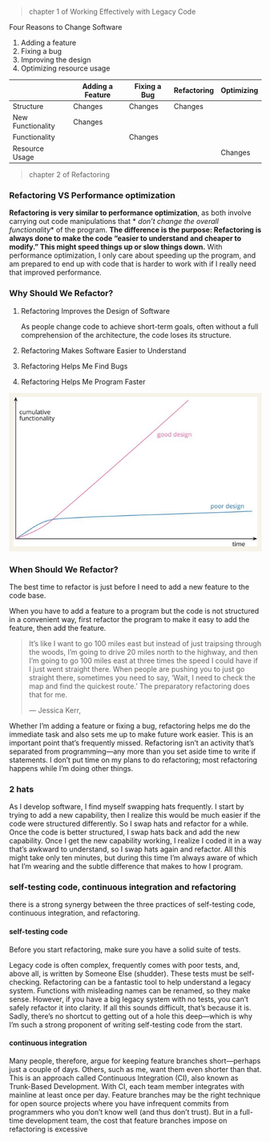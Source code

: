 > chapter 1 of Working Effectively with Legacy Code

Four Reasons to Change Software

1. Adding a feature
2. Fixing a bug
3. Improving the design
4. Optimizing resource usage

|                   | Adding a Feature | Fixing a Bug | Refactoring | Optimizing |
|-------------------|------------------|--------------|-------------|------------|
| Structure         | Changes          | Changes      | Changes     |            |
| New Functionality | Changes          |              |             |            |
| Functionality     |                  | Changes      |             |            |
| Resource Usage    |                  |              |             | Changes    |

> chapter 2 of Refactoring

### Refactoring VS Performance optimization

**Refactoring is very similar to performance optimization**, as both involve carrying out code manipulations that *
*don’t change the overall functionality** of the program. **The difference is the purpose: Refactoring is always done to
make the code “easier to understand and cheaper to modify.” This might speed things up or slow things down.** With
performance optimization, I only care about speeding up the program, and am prepared to end up with code that is harder
to work with if I really need that improved performance.

### Why Should We Refactor?

1. Refactoring Improves the Design of Software

   As people change code to achieve short-term goals, often without a full comprehension of the architecture, the code
   loses its structure.
2. Refactoring Makes Software Easier to Understand
3. Refactoring Helps Me Find Bugs
4. Refactoring Helps Me Program Faster

![img.png](img.png)

### When Should We Refactor?

The best time to refactor is just before I need to add a new feature to the code base.

When you have to add a feature to a program but the code is not structured in a convenient way, first refactor the
program to make it easy to add the feature, then add the feature.

> It’s like I want to go 100 miles east but instead of just traipsing through the woods, I’m going to drive 20 miles
> north to the highway, and then I’m going to go 100 miles east at three times the speed I could have if I just went
> straight there. When people are pushing you to just go straight there, sometimes you need to say, ‘Wait, I need to
> check the map and find the quickest route.’ The preparatory refactoring does that for me.
>
> — Jessica Kerr,

Whether I’m adding a feature or fixing a bug, refactoring helps me do the immediate task and also sets me up to make
future work easier. This is an important point that’s frequently missed. Refactoring isn’t an activity that’s separated
from programming—any more than you set aside time to write if statements. I don’t put time on my plans to do
refactoring; most refactoring happens while I’m doing other things.

### 2 hats

As I develop software, I find myself swapping hats frequently. I start by trying to add a new capability, then I realize
this would be much easier if the code were structured differently. So I swap hats and refactor for a while. Once the
code is better structured, I swap hats back and add the new capability. Once I get the new capability working, I realize
I coded it in a way that’s awkward to understand, so I swap hats again and refactor. All this might take only ten
minutes, but during this time I’m always aware of which hat I’m wearing and the subtle difference that makes to how I
program.

### self-testing code, continuous integration and refactoring

there is a strong synergy between the three practices of self-testing code, continuous integration, and refactoring.

#### self-testing code

Before you start refactoring, make sure you have a solid suite of tests.

Legacy code is often complex, frequently comes with poor tests, and, above all, is written by Someone Else (shudder).
These tests must be self-checking. Refactoring can be a fantastic tool to help understand a legacy system. Functions
with misleading names can be renamed, so they make sense. However, if you have a big legacy system with no tests, you
can’t safely refactor it into clarity. If all this sounds difficult, that’s because it is. Sadly, there’s no shortcut to
getting out of a hole this deep—which is why I’m such a strong proponent of writing self-testing code from the start.

#### continuous integration

Many people, therefore, argue for keeping feature branches short—perhaps just a couple of days. Others, such as me, want
them even shorter than that. This is an approach called Continuous Integration (CI), also known as Trunk-Based
Development. With CI, each team member integrates with mainline at least once per day. Feature branches may be the right
technique for open source projects where you have infrequent commits from programmers who you don’t know well (and thus
don’t trust). But in a full-time development team, the cost that feature branches impose on refactoring is excessive